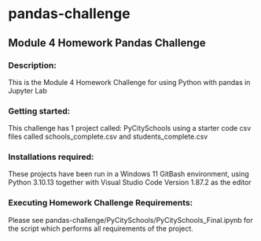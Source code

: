 # pandas-challenge
## Module 4 Homework Pandas Challenge

### Description: 
This is the Module 4 Homework Challenge for using Python with pandas in Jupyter Lab

### Getting started: 
This challenge has 1 project called: PyCitySchools using a starter code csv files called schools_complete.csv and students_complete.csv

### Installations required: 
These projects have been run in a Windows 11 GitBash environment, using Python 3.10.13 together with Visual Studio Code Version 1.87.2 as the editor

### Executing Homework Challenge Requirements:
Please see pandas-challenge/PyCitySchools/PyCitySchools_Final.ipynb for the script which performs all requirements of the project.

